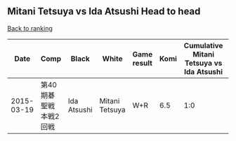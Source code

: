 ## Mitani Tetsuya vs Ida Atsushi Head to head

[Back to ranking](../../index.md)




| **Date** | **Comp** | **Black** | **White** | **Game result** | **Komi** | **Cumulative Mitani Tetsuya vs Ida Atsushi** | **Mitani Tetsuya streak** | **Ida Atsushi streak** | 
| --- | --- | --- | --- | --- | --- | --- | --- | --- |
| 2015-03-19 | 第40期碁聖戦本戦2回戦 | Ida Atsushi | Mitani Tetsuya | W+R | 6.5 | 1:0 | 1 | 0 |




